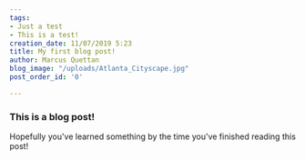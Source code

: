 ```yaml
---
tags:
- Just a test
- This is a test!
creation_date: 11/07/2019 5:23
title: My first blog post!
author: Marcus Quettan
blog_image: "/uploads/Atlanta_Cityscape.jpg"
post_order_id: '0'

---
```

### This is a blog post!

Hopefully you've learned something by the time you've finished reading this post!
